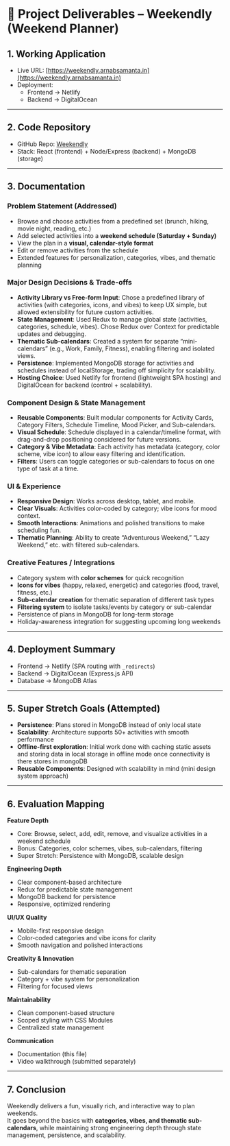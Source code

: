 # 📌 Project Deliverables – Weekendly (Weekend Planner)

## 1. Working Application

-   Live URL: [https://weekendly.arnabsamanta.in](https://weekendly.arnabsamanta.in)
-   Deployment:
    -   Frontend → Netlify
    -   Backend → DigitalOcean

---

## 2. Code Repository

-   GitHub Repo: [Weekendly](https://github.com/learner-enthusiast/React_calender_app)
-   Stack: React (frontend) + Node/Express (backend) + MongoDB (storage)

---

## 3. Documentation

### Problem Statement (Addressed)

-   Browse and choose activities from a predefined set (brunch, hiking, movie night, reading, etc.)
-   Add selected activities into a **weekend schedule (Saturday + Sunday)**
-   View the plan in a **visual, calendar-style format**
-   Edit or remove activities from the schedule
-   Extended features for personalization, categories, vibes, and thematic planning

### Major Design Decisions & Trade-offs

-   **Activity Library vs Free-form Input**: Chose a predefined library of activities (with categories, icons, and vibes) to keep UX simple, but allowed extensibility for future custom activities.
-   **State Management**: Used Redux to manage global state (activities, categories, schedule, vibes). Chose Redux over Context for predictable updates and debugging.
-   **Thematic Sub-calendars**: Created a system for separate “mini-calendars” (e.g., Work, Family, Fitness), enabling filtering and isolated views.
-   **Persistence**: Implemented MongoDB storage for activities and schedules instead of localStorage, trading off simplicity for scalability.
-   **Hosting Choice**: Used Netlify for frontend (lightweight SPA hosting) and DigitalOcean for backend (control + scalability).

### Component Design & State Management

-   **Reusable Components**: Built modular components for Activity Cards, Category Filters, Schedule Timeline, Mood Picker, and Sub-calendars.
-   **Visual Schedule**: Schedule displayed in a calendar/timeline format, with drag-and-drop positioning considered for future versions.
-   **Category & Vibe Metadata**: Each activity has metadata (category, color scheme, vibe icon) to allow easy filtering and identification.
-   **Filters**: Users can toggle categories or sub-calendars to focus on one type of task at a time.

### UI & Experience

-   **Responsive Design**: Works across desktop, tablet, and mobile.
-   **Clear Visuals**: Activities color-coded by category; vibe icons for mood context.
-   **Smooth Interactions**: Animations and polished transitions to make scheduling fun.
-   **Thematic Planning**: Ability to create “Adventurous Weekend,” “Lazy Weekend,” etc. with filtered sub-calendars.

### Creative Features / Integrations

-   Category system with **color schemes** for quick recognition
-   **Icons for vibes** (happy, relaxed, energetic) and categories (food, travel, fitness, etc.)
-   **Sub-calendar creation** for thematic separation of different task types
-   **Filtering system** to isolate tasks/events by category or sub-calendar
-   Persistence of plans in MongoDB for long-term storage
-   Holiday-awareness integration for suggesting upcoming long weekends

---

## 4. Deployment Summary

-   Frontend → Netlify (SPA routing with `_redirects`)
-   Backend → DigitalOcean (Express.js API)
-   Database → MongoDB Atlas

---

## 5. Super Stretch Goals (Attempted)

-   **Persistence**: Plans stored in MongoDB instead of only local state
-   **Scalability**: Architecture supports 50+ activities with smooth performance
-   **Offline-first exploration**: Initial work done with caching static assets and storing data in local storage in offline mode once connectivity is there stores in mongoDB
-   **Reusable Components**: Designed with scalability in mind (mini design system approach)

---

## 6. Evaluation Mapping

**Feature Depth**

-   Core: Browse, select, add, edit, remove, and visualize activities in a weekend schedule
-   Bonus: Categories, color schemes, vibes, sub-calendars, filtering
-   Super Stretch: Persistence with MongoDB, scalable design

**Engineering Depth**

-   Clear component-based architecture
-   Redux for predictable state management
-   MongoDB backend for persistence
-   Responsive, optimized rendering

**UI/UX Quality**

-   Mobile-first responsive design
-   Color-coded categories and vibe icons for clarity
-   Smooth navigation and polished interactions

**Creativity & Innovation**

-   Sub-calendars for thematic separation
-   Category + vibe system for personalization
-   Filtering for focused views

**Maintainability**

-   Clean component-based structure
-   Scoped styling with CSS Modules
-   Centralized state management

**Communication**

-   Documentation (this file)
-   Video walkthrough (submitted separately)

---

## 7. Conclusion

Weekendly delivers a fun, visually rich, and interactive way to plan weekends.  
It goes beyond the basics with **categories, vibes, and thematic sub-calendars**, while maintaining strong engineering depth through state management, persistence, and scalability.
